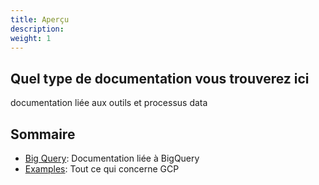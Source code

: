 ```yaml
---
title: Aperçu
description: 
weight: 1
---
```




## Quel type de documentation vous trouverez ici

documentation liée aux outils et processus data

## Sommaire


* [Big Query](/docs/BigQuery/): Documentation liée à BigQuery
* [Examples](/docs/GCP/): Tout ce qui concerne GCP

